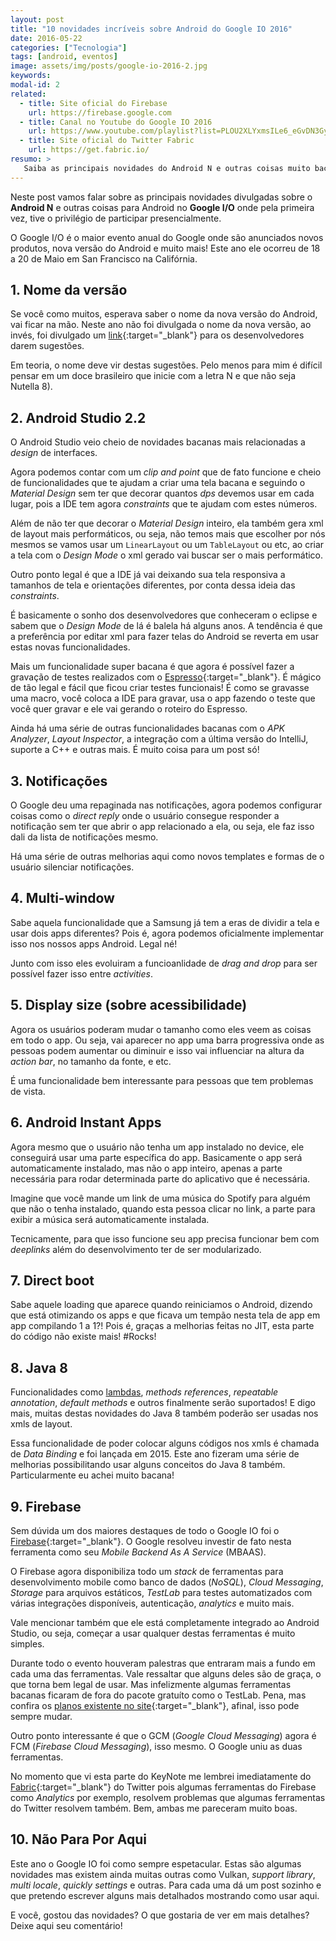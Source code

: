 ```yaml
---
layout: post
title: "10 novidades incríveis sobre Android do Google IO 2016"
date: 2016-05-22
categories: ["Tecnologia"]
tags: [android, eventos]
image: assets/img/posts/google-io-2016-2.jpg
keywords:
modal-id: 2
related:
  - title: Site oficial do Firebase
    url: https://firebase.google.com
  - title: Canal no Youtube do Google IO 2016
    url: https://www.youtube.com/playlist?list=PLOU2XLYxmsILe6_eGvDN3GyiodoV3qNSC
  - title: Site oficial do Twitter Fabric
    url: https://get.fabric.io/
resumo: >
   Saiba as principais novidades do Android N e outras coisas muito bacanas para desenvolvedores Android lançadas no Google IO. Você também pode assistir ao meu vídeo inédito <a href='https://www.youtube.com/watch?v=cIZCaKCn9D0' target='_blank'>Resumão do Google IO</a>.
---
```


Neste post vamos falar sobre as principais novidades divulgadas sobre o **Android N** e outras coisas para Android no **Google I/O** onde pela primeira vez, tive o privilégio de participar presencialmente.

O Google I/O é o maior evento anual do Google onde são anunciados novos produtos, nova versão do Android e muito mais! Este ano ele ocorreu de 18 a 20 de Maio em San Francisco na Califórnia.

## 1. Nome da versão

Se você como muitos, esperava saber o nome da nova versão do Android, vai ficar na mão. Neste ano não foi divulgada o nome da nova versão, ao invés, foi divulgado um [link](http://android.com/n){:target="_blank"} para os desenvolvedores darem sugestões.

Em teoria, o nome deve vir destas sugestões. Pelo menos para mim é difícil pensar em um doce brasileiro que inicie com a letra N e que não seja Nutella 8).


## 2. Android Studio 2.2

O Android Studio veio cheio de novidades bacanas mais relacionadas a *design* de interfaces.

Agora podemos contar com um *clip and point* que de fato funcione e cheio de funcionalidades que te ajudam a criar uma tela bacana e seguindo o *Material Design* sem ter que decorar quantos *dps* devemos usar em cada lugar, pois a IDE tem agora *constraints* que te ajudam com estes números.

Além de não ter que decorar o *Material Design* inteiro, ela também gera xml de layout mais performáticos, ou seja, não temos mais que escolher por nós mesmos se vamos usar um `LinearLayout` ou um `TableLayout` ou etc, ao criar a tela com o *Design Mode* o xml gerado vai buscar ser o mais performático.

Outro ponto legal é que a IDE já vai deixando sua tela responsiva a tamanhos de tela e orientações diferentes, por conta dessa ideia das *constraints*.

É basicamente o sonho dos desenvolvedores que conheceram o eclipse e sabem que o *Design Mode* de lá é balela há alguns anos. A tendência é que a preferência por editar xml para fazer telas do Android se reverta em usar estas novas funcionalidades.

Mais um funcionalidade super bacana é que agora é possível fazer a gravação de testes realizados com o [Espresso](https://google.github.io/android-testing-support-library/docs/espresso){:target="_blank"}. É mágico de tão legal e fácil que ficou criar testes funcionais! É como se gravasse uma macro, você coloca a IDE para gravar, usa o app fazendo o teste que você quer gravar e ele vai gerando o roteiro do Espresso.

Ainda há uma série de outras funcionalidades bacanas com o *APK Analyzer*, *Layout Inspector*, a integração com a última versão do IntelliJ, suporte a C++ e outras mais. É muito coisa para um post só!


## 3. Notificações

O Google deu uma repaginada nas notificações, agora podemos configurar coisas como o *direct reply* onde o usuário consegue responder a notificação sem ter que abrir o app relacionado a ela, ou seja, ele faz isso dali da lista de notificações mesmo.

Há uma série de outras melhorias aqui como novos templates e formas de o usuário silenciar notificações.


## 4. Multi-window

Sabe aquela funcionalidade que a Samsung já tem a eras de dividir a tela e usar dois apps diferentes? Pois é, agora podemos oficialmente implementar isso nos nossos apps Android. Legal né!

Junto com isso eles evoluiram a funcioanlidade de *drag and drop* para ser possível fazer isso entre *activities*.


## 5. Display size (sobre acessibilidade)

Agora os usuários poderam mudar o tamanho como eles veem as coisas em todo o app. Ou seja, vai aparecer no app uma barra progressiva onde as pessoas podem aumentar ou diminuir e isso vai influenciar na altura da *action bar*, no tamanho da fonte, e etc.

É uma funcionalidade bem interessante para pessoas que tem problemas de vista.


## 6. Android Instant Apps

Agora mesmo que o usuário não tenha um app instalado no device, ele conseguirá usar uma parte específica do app. Basicamente o app será automaticamente instalado, mas não o app inteiro, apenas a parte necessária para rodar determinada parte do aplicativo que é necessária.

Imagine que você mande um link de uma música do Spotify para alguém que não o tenha instalado, quando esta pessoa clicar no link, a parte para exibir a música será automaticamente instalada.

Tecnicamente, para que isso funcione seu app precisa funcionar bem com *deeplinks* além do desenvolvimento ter de ser modularizado.


## 7. Direct boot

Sabe aquele loading que aparece quando reiniciamos o Android, dizendo que está otimizando os apps e que ficava um tempão nesta tela de app em app compilando 1 a 1?! Pois é, graças a melhorias feitas no JIT, esta parte do código não existe mais! #Rocks!


## 8. Java 8

Funcionalidades como [lambdas](http://suelengc.com/2016/java-8-lambdas/), *methods references*, *repeatable annotation*, *default methods* e outros finalmente serão suportados! E digo mais, muitas destas novidades do Java 8 também poderão ser usadas nos xmls de layout.

Essa funcionalidade de poder colocar alguns códigos nos xmls é chamada de *Data Binding* e foi lançada em 2015. Este ano fizeram uma série de melhorias possibilitando usar alguns conceitos do Java 8 também. Particularmente eu achei muito bacana!


## 9. Firebase

Sem dúvida um dos maiores destaques de todo o Google IO foi o [Firebase](https://firebase.google.com){:target="_blank"}. O Google resolveu investir de fato nesta ferramenta como seu *Mobile Backend As A Service* (MBAAS).

O Firebase agora disponibiliza todo um *stack* de ferramentas para desenvolvimento mobile como banco de dados (*NoSQL*), *Cloud Messaging*, *Storage* para arquivos estáticos, *TestLab* para testes automatizados com várias integrações disponíveis, autenticação, *analytics* e muito mais.

Vale mencionar também que ele está completamente integrado ao Android Studio, ou seja, começar a usar qualquer destas ferramentas é muito simples.

Durante todo o evento houveram palestras que entraram mais a fundo em cada uma das ferramentas. Vale ressaltar que alguns deles são de graça, o que torna bem legal de usar. Mas infelizmente algumas ferramentas bacanas ficaram de fora do pacote gratuíto como o TestLab. Pena, mas confira os [planos existente no site](https://firebase.google.com/pricing){:target="_blank"}, afinal, isso pode sempre mudar.

Outro ponto interessante é que o GCM (*Google Cloud Messaging*) agora é FCM (*Firebase Cloud Messaging*), isso mesmo. O Google uniu as duas ferramentas.

No momento que vi esta parte do KeyNote me lembrei imediatamente do [Fabric](https://get.fabric.io/){:target="_blank"} do Twitter pois algumas ferramentas do Firebase como *Analytics* por exemplo, resolvem problemas que algumas ferramentas do Twitter resolvem também. Bem, ambas me pareceram muito boas.


## 10. Não Para Por Aqui

Este ano o Google IO foi como sempre espetacular. Estas são algumas novidades mas existem ainda muitas outras como Vulkan, *support library*, *multi locale*, *quickly settings* e outras. Para cada uma dá um post sozinho e que pretendo escrever alguns mais detalhados mostrando como usar aqui.

E você, gostou das novidades? O que gostaria de ver em mais detalhes? Deixe aqui seu comentário!


